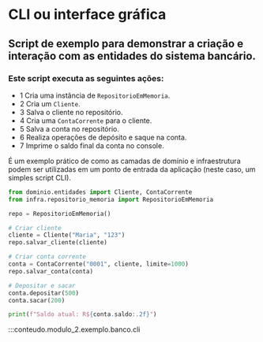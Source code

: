 # CLI ou interface gráfica
## Script de exemplo para demonstrar a criação e interação com as entidades do sistema bancário.

### Este script executa as seguintes ações:
- 1 Cria uma instância de `RepositorioEmMemoria`.
- 2 Cria um `Cliente`.
- 3 Salva o cliente no repositório.
- 4 Cria uma `ContaCorrente` para o cliente.
- 5 Salva a conta no repositório.
- 6 Realiza operações de depósito e saque na conta.
- 7 Imprime o saldo final da conta no console.

É um exemplo prático de como as camadas de domínio e infraestrutura podem ser utilizadas
em um ponto de entrada da aplicação (neste caso, um simples script CLI).


```python
from dominio.entidades import Cliente, ContaCorrente
from infra.repositorio_memoria import RepositorioEmMemoria

repo = RepositorioEmMemoria()

# Criar cliente
cliente = Cliente("Maria", "123")
repo.salvar_cliente(cliente)

# Criar conta corrente
conta = ContaCorrente("0001", cliente, limite=1000)
repo.salvar_conta(conta)

# Depositar e sacar
conta.depositar(500)
conta.sacar(200)

print(f"Saldo atual: R${conta.saldo:.2f}")
```
:::conteudo.modulo_2.exemplo.banco.cli